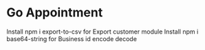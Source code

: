 # Go Appointment
Install npm i export-to-csv for Export customer module
Install npm i base64-string for Business id encode decode
